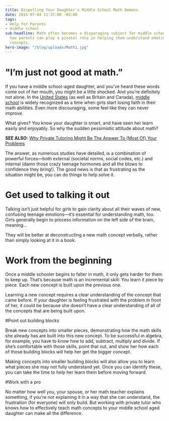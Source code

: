 ```yaml
---
title: Dispelling Your Daughter's Middle School Math Demons
date: 2015-07-04 11:37:00 -05:00
tags:
- Help for Parents
- middle school
sub-headline: Math often becomes a disparaging subject for middle school girls. Here's
  how parents can play a pivotal role in helping them understand emotions and simplify
  concepts.
hero-image: "/blog/uploads/Math1.jpg"
---
```


# "I’m just not good at math.”

If you have a middle school-aged daughter, and you’ve heard these words come out of her mouth, you might be a little shocked. And you’re definitely not alone. In the [United States](http://www.theguardian.com/world/us-news-blog/2013/feb/05/girls-science-gender-gap-fix) (as well as Britain and Canada), [middle school](http://www.slate.com/blogs/future_tense/2012/06/14/stem_gender_gap_research_on_telling_girls_they_re_bad_at_math_.html) is widely recognized as a time when girls start losing faith in their math abilities. Even more discouraging, some feel like they can never improve.

What gives? You know your daughter is smart, and have seen her learn easily and enjoyably. So why the sudden pessimistic attitude about math?

**SEE ALSO:** [Why Private Tutoring Might Be The Answer To (Most Of) Your Problems](https://www.wyzant.com/blog/why_private_tutoring_might_be_the_answer_to_most_of_your_problems)

The answer, as numerous studies have detailed, is a combination of powerful forces—both external (societal norms, social codes, etc.) and internal (damn those crazy teenage hormones and all the blows to confidence they bring!). The good news is that as frustrating as the situation might be, you can do things to help solve it.

# Get used to talking it out

Talking isn’t just helpful for girls to gain clarity about all their waves of new, confusing teenage emotions—it’s essential for understanding math, too. Girls generally begin to process information on the left side of the brain, meaning...

They will be better at deconstructing a new math concept verbally, rather than simply looking at it in a book.

# Work from the beginning

Once a middle schooler begins to falter in math, it only gets harder for them to keep up. That’s because math is an incremental skill: You learn it piece by piece. Each new concept is built upon the previous one.

Learning a new concept requires a clear understanding of the concept that came before. If your daughter is feeling frustrated with the problem in front of her, it could be because she doesn’t have a clear understanding of all of the concepts that are being built upon.

#Point out building blocks

Break new concepts into smaller pieces, demonstrating how the math skills she already has are built into this new concept. To be successful in algebra, for example, you have to know how to add, subtract, multiply and divide. If she’s comfortable with those skills, point that out, and show her how each of those building blocks will help her get the bigger concept.

Making concepts into smaller building blocks will also allow you to learn what pieces she may not fully understand yet. Once you can identify these, you can take the time to help her learn them before moving forward.

#Work with a pro

No matter how well you, your spouse, or her math teacher explains something, if you’re not explaining it in a way that she can understand, the frustration (for everyone) will only build. But working with private tutor who knows how to effectively teach math concepts to your middle school aged daughter can make all the difference.